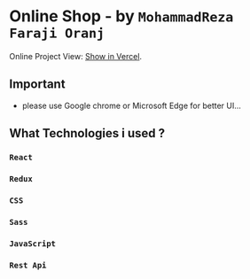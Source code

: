 # Online Shop - by `MohammadReza Faraji Oranj`

Online Project View: [Show in Vercel](https://online-shop-eta.vercel.app).

## Important

* please use Google chrome or Microsoft Edge for better UI...

## What Technologies i used ?

### `React`
### `Redux`
### `CSS`
### `Sass`
### `JavaScript`
### `Rest Api`
